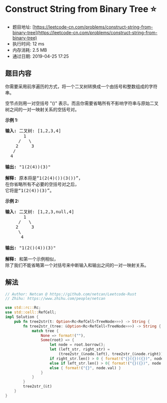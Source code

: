 # Construct String from Binary Tree :star:
- 题目地址: [https://leetcode-cn.com/problems/construct-string-from-binary-tree](https://leetcode-cn.com/problems/construct-string-from-binary-tree)
- 执行时间: 12 ms 
- 内存消耗: 2.5 MB
- 通过日期: 2019-04-25 17:25

## 题目内容
<p>你需要采用前序遍历的方式，将一个二叉树转换成一个由括号和整数组成的字符串。</p>

<p>空节点则用一对空括号 "()" 表示。而且你需要省略所有不影响字符串与原始二叉树之间的一对一映射关系的空括号对。</p>

<p><strong>示例 1:</strong></p>

<pre>
<strong>输入:</strong> 二叉树: [1,2,3,4]
       1
     /   \
    2     3
   /    
  4     

<strong>输出:</strong> "1(2(4))(3)"

<strong>解释:</strong> 原本将是“1(2(4)())(3())”，
在你省略所有不必要的空括号对之后，
它将是“1(2(4))(3)”。
</pre>

<p><strong>示例 2:</strong></p>

<pre>
<strong>输入:</strong> 二叉树: [1,2,3,null,4]
       1
     /   \
    2     3
     \  
      4 

<strong>输出:</strong> "1(2()(4))(3)"

<strong>解释:</strong> 和第一个示例相似，
除了我们不能省略第一个对括号来中断输入和输出之间的一对一映射关系。
</pre>


## 解法
```rust
// Author: Netcan @ https://github.com/netcan/Leetcode-Rust
// Zhihu: https://www.zhihu.com/people/netcan

use std::rc::Rc;
use std::cell::RefCell;
impl Solution {
    pub fn tree2str(t: Option<Rc<RefCell<TreeNode>>>) -> String {
        fn tree2str_(tree: &Option<Rc<RefCell<TreeNode>>>) -> String {
            match tree {
                None => format!(""),
                Some(root) => {
                    let node = root.borrow();
                    let (left_str, right_str) =
                        (tree2str_(&node.left), tree2str_(&node.right));
                    if right_str.len() > 0 { format!("{}({})({})", node.val, left_str, right_str) } 
                    else if left_str.len() > 0{ format!("{}({})", node.val, left_str) } 
                    else { format!("{}", node.val) }
                }
            }
        }
        tree2str_(&t)
    }
}


```